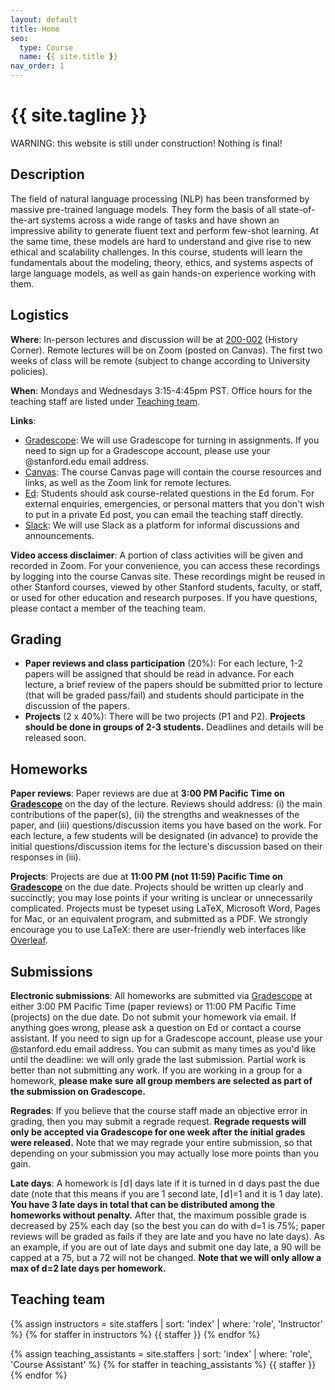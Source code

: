 ```yaml
---
layout: default
title: Home
seo:
  type: Course
  name: {{ site.title }}
nav_order: 1
---
```


# {{ site.tagline }}

<!--{% if site.announcements %}
{{ site.announcements.last }}
[Announcements](announcements.md){: .btn .btn-outline .fs-3 }
{% endif %}-->

WARNING: this website is still under construction!  Nothing is final!

## Description

The field of natural language processing (NLP) has been transformed by massive
pre-trained language models.  They form the basis of all state-of-the-art
systems across a wide range of tasks and have shown an impressive ability to
generate fluent text and perform few-shot learning.  At the same time, these
models are hard to understand and give rise to new ethical and scalability
challenges.  In this course, students will learn the fundamentals about the
modeling, theory, ethics, and systems aspects of large language models, as
well as gain hands-on experience working with them.

## Logistics

**Where**: In-person lectures and discussion will be at [200-002](https://goo.gl/maps/8ADRSg7nJ9xZC2Zd7) (History Corner). Remote lectures will be on Zoom (posted on Canvas). The first two weeks of class will be remote (subject to change according to University policies).

**When**: Mondays and Wednesdays 3:15-4:45pm PST. Office hours for the teaching staff are listed under [Teaching team](#teaching-team).

**Links**:
- [Gradescope](https://www.gradescope.com/courses/342794): We will use Gradescope for turning in assignments. If you need to sign up for a Gradescope account, please use your @stanford.edu email address. 
- [Canvas](https://canvas.stanford.edu/courses/149841): The course Canvas page will contain the course resources and links, as well as the Zoom link for remote lectures.
- [Ed](https://canvas.stanford.edu/courses/149841/external_tools/24287?display=borderless): Students should ask course-related questions in the Ed forum. For external enquiries, emergencies, or personal matters that you don't wish to put in a private Ed post, you can email the teaching staff directly.
- [Slack](https://canvas.stanford.edu/courses/149841/external_tools/11232): We will use Slack as a platform for informal discussions and announcements.

**Video access disclaimer**: A portion of class activities will be given and recorded in Zoom. For your convenience, you can access these recordings by logging into the course Canvas site. These recordings might be reused in other Stanford courses, viewed by other Stanford students, faculty, or staff, or used for other education and research purposes. If you have questions, please contact a member of the teaching team.

## Grading

- **Paper reviews and class participation** (20%): For each lecture, 1-2 papers will be assigned that should be read in advance. For each lecture, a brief review of the papers should be submitted prior to lecture (that will be graded pass/fail) and students should participate in the discussion of the papers.  
- **Projects** (2 x 40%): There will be two projects (P1 and P2). **Projects should be done in groups of 2-3 students.** Deadlines and details will be released soon.    

## Homeworks

**Paper reviews**: Paper reviews are due at **3:00 PM Pacific Time on [Gradescope](https://www.gradescope.com/courses/342794)** on the day of the lecture. Reviews should address: (i) the main contributions of the paper(s), (ii) the strengths and weaknesses of the paper, and (iii) questions/discussion items you have based on the work. For each lecture, a few students will be designated (in advance) to provide the initial questions/discussion items for the lecture's discussion based on their responses in (iii). 

**Projects**: Projects are due at **11:00 PM (not 11:59) Pacific Time on [Gradescope](https://www.gradescope.com/courses/342794)** on the due date. Projects should be written up clearly and succinctly; you may lose points if your writing is unclear or unnecessarily complicated. Projects must be typeset using LaTeX, Microsoft Word, Pages for Mac, or an equivalent program, and submitted as a PDF. We strongly encourage you to use LaTeX: there are user-friendly web interfaces like [Overleaf](https://www.overleaf.com/).

## Submissions

**Electronic submissions**: All homeworks are submitted via [Gradescope](https://www.gradescope.com/courses/342794) at either 3:00 PM Pacific Time (paper reviews) or 11:00 PM Pacific Time (projects) on the due date. Do not submit your homework via email. If anything goes wrong, please ask a question on Ed or contact a course assistant. If you need to sign up for a Gradescope account, please use your @stanford.edu email address. You can submit as many times as you'd like until the deadline: we will only grade the last submission. Partial work is better than not submitting any work. If you are working in a group for a homework, **please make sure all group members are selected as part of the submission on Gradescope.** 

**Regrades**: If you believe that the course staff made an objective error in grading, then you may submit a regrade request. **Regrade requests will only be accepted via Gradescope for one week after the initial grades were released.** Note that we may regrade your entire submission, so that depending on your submission you may actually lose more points than you gain.

**Late days**: A homework is ⌈d⌉ days late if it is turned in d days past the due date (note that this means if you are 1 second late, ⌈d⌉=1 and it is 1 day late). **You have 3 late days in total that can be distributed among the homeworks without penalty.** After that, the maximum possible grade is decreased by 25% each day (so the best you can do with d=1 is 75%; paper reviews will be graded as fails if they are late and you have no late days). As an example, if you are out of late days and submit one day late, a 90 will be capped at a 75, but a 72 will not be changed. **Note that we will only allow a max of d=2 late days per homework.**

## Teaching team

{% assign instructors = site.staffers | sort: 'index' | where: 'role', 'Instructor' %}
{% for staffer in instructors %}
{{ staffer }}
{% endfor %}

{% assign teaching_assistants = site.staffers | sort: 'index' | where: 'role', 'Course Assistant' %}
{% for staffer in teaching_assistants %}
{{ staffer }}
{% endfor %}
